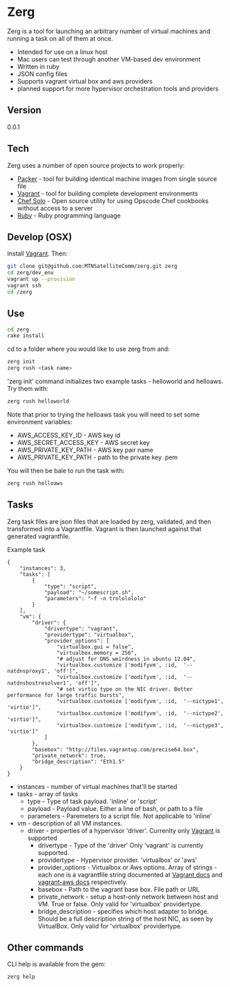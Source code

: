 Zerg
=========

Zerg is a tool for launching an arbitrary number of virtual machines and running a task on all of them at once. 

  - Intended for use on a linux host
  - Mac users can test through another VM-based dev environment
  - Written in ruby
  - JSON config files
  - Supports vagrant virtual box and aws providers
  - planned support for more hypervisor orchestration tools and providers

Version
----

0.0.1

Tech
-----------

Zerg uses a number of open source projects to work properly:

* [Packer] - tool for building identical machine images from single source file
* [Vagrant] - tool for building complete development environments
* [Chef Solo] - Open source utility for using Opscode Chef cookbooks without access to a server
* [Ruby] - Ruby programming language

Develop (OSX)
--------------
Install [Vagrant]. Then:

```sh
git clone git@github.com:MTNSatelliteComm/zerg.git zerg
cd zerg/dev_env
vagrant up --provision
vagrant ssh
cd /zerg
```

Use
--------------

```sh
cd zerg
rake install
```

cd to a folder where you would like to use zerg from and:

```sh
zerg init
zerg rush <task name>
```

'zerg init' command initializes two example tasks - helloworld and helloaws. Try them with:

```sh
zerg rush helloworld
```

Note that prior to trying the helloaws task you will need to set some environment variables:

- AWS_ACCESS_KEY_ID - AWS key id
- AWS_SECRET_ACCESS_KEY - AWS secret key
- AWS_PRIVATE_KEY_PATH - AWS key pair name
- AWS_PRIVATE_KEY_PATH - path to the private key .pem

You will then be bale to run the task with:

```sh
zerg rush helloaws
```

Tasks
--------------
Zerg task files are json files that are loaded by zerg, validated, and then transformed into a Vagrantfile. Vagrant is then launched against that generated vagrantfile.

Example task

```
{
    "instances": 3,
    "tasks": [
        {
            "type": "script",
            "payload": "~/somescript.sh",
            "parameters": "-f -n trololololo"
        }        
    ],
    "vm": {
        "driver": {
            "drivertype": "vagrant",
            "providertype": "virtualbox",
            "provider_options": [
                "virtualbox.gui = false",
                "virtualbox.memory = 256",
                "# adjust for DNS weirdness in ubuntu 12.04",
                "virtualbox.customize ['modifyvm', :id,  '--natdnsproxy1', 'off']",
                "virtualbox.customize ['modifyvm', :id,  '--natdnshostresolver1', 'off']",
                "# set virtio type on the NIC driver. Better performance for large traffic bursts",
                "virtualbox.customize ['modifyvm', :id,  '--nictype1', 'virtio']",
                "virtualbox.customize ['modifyvm', :id,  '--nictype2', 'virtio']",
                "virtualbox.customize ['modifyvm', :id,  '--nictype3', 'virtio']"
            ]
        },
        "basebox": "http://files.vagrantup.com/precise64.box",
        "private_network": true,
        "bridge_description": "Eth1.5"
    }
}
```

- instances - number of virtual machines that'll be started
- tasks - array of tasks
    - type - Type of task payload. 'inline' or 'script'
    - payload - Payload value. Either a line of bash, or path to a file
    - parameters - Paremeters to a script file. Not applicable to 'inline'
- vm - description of all VM instances.
    - driver - properties of a hypervisor 'driver'. Currenlty only [Vagrant] is supported
        - drivertype - Type of the 'driver' Only 'vagrant' is currently supported.
        - providertype - Hypervisor provider. 'virtualbox' or 'aws'
        - provider_options - Virtualbox or Aws options. Array of strings - each one is a vagrantfile string documented at [Vagrant docs] and [vagrant-aws docs] respectively.
        - basebox - Path to the vagrant base box. File path or URL
        - private_network - setup a host-only network between host and VM. True or false. Only valid for 'virtualbox' providertype.
        - bridge_description - specifies which host adapter to bridge. Should be a full description string of the host NIC, as seen by VirtualBox. Only valid for 'virtualbox' providertype.


Other commands
--------------
CLI help is available from the gem:

```
zerg help
```

[Vagrant]:http://wwww.vagrantup.com
[Vagrant docs]:http://docs.vagrantup.com/v2/virtualbox/configuration.html
[vagrant-aws docs]:https://github.com/mitchellh/vagrant-aws
[Packer]:http://www.packer.io
[Chef Solo]:http://docs.opscode.com/chef_solo.html
[Ruby]:https://www.ruby-lang.org